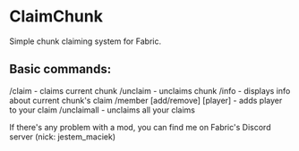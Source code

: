 # ClaimChunk
Simple chunk claiming system for Fabric.

## Basic commands:
/claim - claims current chunk
/unclaim - unclaims chunk
/info - displays info about current chunk's claim
/member [add/remove] [player] - adds player to your claim
/unclaimall - unclaims all your claims


If there's any problem with a mod, you can find me on Fabric's Discord server (nick: jestem_maciek)
